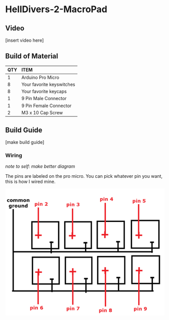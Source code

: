 # HellDivers-2-MacroPad

## **Video**
[insert video here]

## **Build of Material**
| QTY | ITEM |
| :--- | :--- |
| 1 | Arduino Pro Micro |
| 8 | Your favorite keyswitches |
| 8 | Your favorite keycaps |
| 1 | 9 Pin Male Connector |
| 1 | 9 Pin Female Connector |
| 2 | M3 x 10 Cap Screw |

## **Build Guide**
[make build guide]

### **Wiring**
*note to self: make better diagram*

The pins are labeled on the pro micro. You can pick whatever pin you want, this is how I wired mine. 

![alt text](https://github.com/theWaffler/HellDivers-2-MacroPad/blob/main/images/wiring.png?raw=true)


